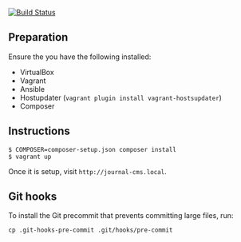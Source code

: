 [![Build Status](https://travis-ci.org/elifesciences/journal-cms.svg?branch=develop)](https://travis-ci.org/elifesciences/journal-cms)

## Preparation

Ensure the you have the following installed:

- VirtualBox
- Vagrant
- Ansible
- Hostupdater (`vagrant plugin install vagrant-hostsupdater`)
- Composer

## Instructions

```
$ COMPOSER=composer-setup.json composer install
$ vagrant up
``` 

Once it is setup, visit `http://journal-cms.local`.

## Git hooks

To install the Git precommit that prevents committing large files, run:

```
cp .git-hooks-pre-commit .git/hooks/pre-commit
```

